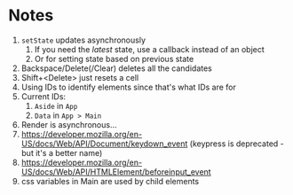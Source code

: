 # Notes

1. `setState` updates asynchronously
    1. If you need the _latest_ state, use a callback instead of an object
    1. Or for setting state based on previous state
1. Backspace/Delete(/Clear) deletes all the candidates
1. Shift+\<Delete> just resets a cell
1. Using IDs to identify elements since that's what IDs are for
1. Current IDs:
    1. `Aside` in `App`
    1. `Data` in `App > Main`
1. Render is asynchronous...
1. https://developer.mozilla.org/en-US/docs/Web/API/Document/keydown_event (keypress is deprecated - but it's a better name)
1. https://developer.mozilla.org/en-US/docs/Web/API/HTMLElement/beforeinput_event
1. css variables in Main are used by child elements
